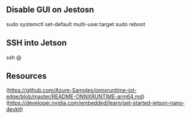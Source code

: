 


## Disable GUI on Jestosn

sudo systemctl set-default multi-user.target
sudo reboot
## SSH into Jetson

 ssh <Jetson user name>@<IP address>


## Resources

[](https://microsoft.github.io/ai-at-edge/docs/jetsonnano/)
(https://github.com/Azure-Samples/onnxruntime-iot-edge/blob/master/README-ONNXRUNTIME-arm64.md)
(https://developer.nvidia.com/embedded/learn/get-started-jetson-nano-devkit)